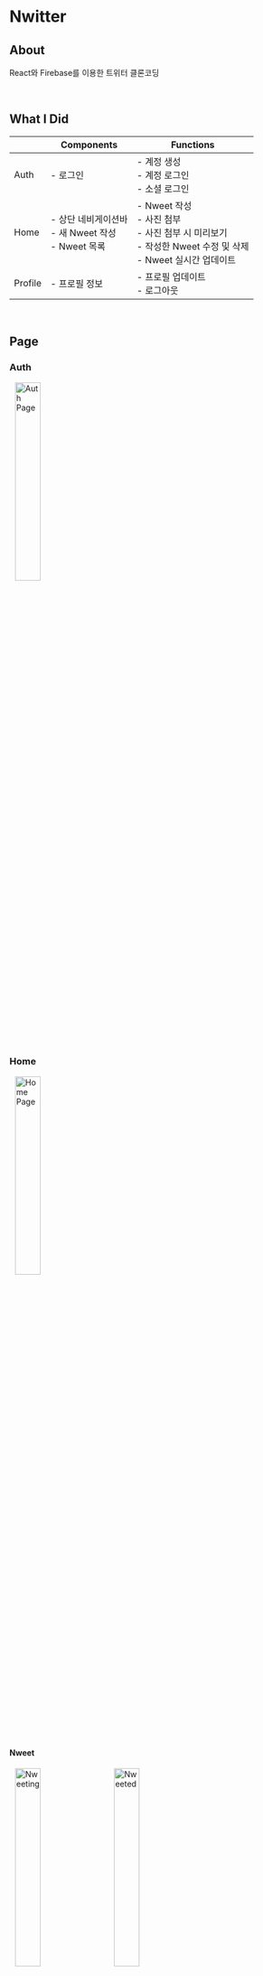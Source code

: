 # Nwitter

## About

React와 Firebase를 이용한 트위터 클론코딩

<br>

## What I Did

|         | Components                                             | Functions                                                                                                        |
| ------- | ------------------------------------------------------ | ---------------------------------------------------------------------------------------------------------------- |
| Auth    | - 로그인                                               | - 계정 생성<br>- 계정 로그인<br>- 소셜 로그인                                                                    |
| Home    | - 상단 네비게이션바<br>- 새 Nweet 작성<br>- Nweet 목록 | - Nweet 작성<br>- 사진 첨부<br>- 사진 첨부 시 미리보기<br>- 작성한 Nweet 수정 및 삭제<br>- Nweet 실시간 업데이트 |
| Profile | - 프로필 정보                                          | - 프로필 업데이트<br>- 로그아웃                                                                                  |

<br>

## Page

### Auth

<p>
    <img src="https://user-images.githubusercontent.com/22341362/135812114-eb1a5c16-0934-4bf1-b2dd-19501fa73a31.png" alt="Auth Page" width="30%" hspace="10" />
</p>

### Home

<p>
    <img src="https://user-images.githubusercontent.com/22341362/135812388-b5cba909-0bc5-4781-be51-dde0aa3dae85.png" alt="Home Page" width="30%" hspace="10" />
</p>

#### Nweet

<p>
    <img src="https://user-images.githubusercontent.com/22341362/135812500-5a7b50d3-a7e9-4e01-aea7-881c107b1c5f.png" alt="Nweeting" width="30%" hspace="10" />
    <img src="https://user-images.githubusercontent.com/22341362/135812503-3ef4b4b5-6c25-42c2-890f-5b5905ad786f.png" alt="Nweeted" width="30%" hspace="10" />
</p>

#### Edit

<p>
    <img src="https://user-images.githubusercontent.com/22341362/135812614-eb512246-94ef-42bd-9aa3-08504314eb1f.png" alt="Editing" width="30%" hspace="10" />
    <img src="https://user-images.githubusercontent.com/22341362/135812619-ebf2f45f-c21a-449b-a73d-a6e3eb8a86dd.png" alt="Edited" width="30%" hspace="10" />
</p>

### Profile

<p>
    <img src="https://user-images.githubusercontent.com/22341362/135813123-c4fe5b40-f386-4176-a6ad-659c888ea05f.png" alt="Profile" width="30%" hspace="10" />
    <img src="https://user-images.githubusercontent.com/22341362/135813125-11b86f5a-1d66-4347-87c1-195cd41953f9.png" alt="Profile Updated" width="30%" hspace="10" />
</p>

<br>

## Reference

노마드 코더 [트위터 클론코딩][reference]

[reference]: https://nomadcoders.co/nwitter/lobby
